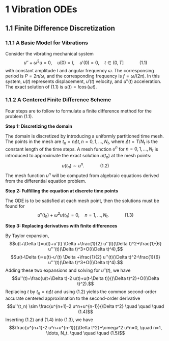 # 1 Vibration ODEs

## 1.1 Finite Difference Discretization

### 1.1.1 A Basic Model for Vibrations

Consider the vibrating mechanical system
$$u''+\omega^2 u=0, \quad u(0)=I, \quad u'(0)=0, \quad t \in(0, T] \quad \quad \quad (1.1)$$
with constant amplitude $I$ and angular frequency $\omega$. The corresponsing period is $P=2\pi/\omega$, and the corresponding frequency is $f=\omega/(2\pi)$. In this system, $u(t)$ represents displacement, $u'(t)$ velocity, and $u''(t)$ acceleration. The exact solution of $(1.1)$ is $u(t)=I \cos (\omega t)$.

### 1.1.2 A Centered Finite Difference Scheme
Four steps are to follow to formulate a finite difference method for the problem $(1.1)$.

**Step 1: Discretizing the domain**

The domain is discretized by introducing a uniformly partitioned time mesh. The points in the mesh are $t_n=n \Delta t, n=0,1, \ldots ,N_t$, where $\Delta t=T/N_t$ is the constant length of the time steps. A mesh function $u^n$ for $n=0,1, \ldots, N_t$ is introduced to approximate the exact solution $u(t_n)$ at the mesh points: 
$$u(t_n) \sim u^n. \quad \quad \quad (1.2)$$
The mesh function $u^n$ will be computed from algebraic equations derived from the differential equation problem. 

**Step 2: Fulfilling the equation at discrete time points**

The ODE is to be satisfied at each mesh point, then the solutions must be found for
$$u''(t_n)+\omega^2 u(t_n)=0, \quad n=1, \ldots, N_t. \quad \quad \quad (1.3)$$

**Step 3: Replacing derivatives with finite differences**

By Taylor expansion, 
$$u(t+\Delta t)=u(t)+u'(t) \Delta +\frac{1}{2} u''(t)(\Delta t)^2+\frac{1}{6} u'''(t)(\Delta t)^3+O((\Delta t)^4),$$
$$u(t-\Delta t)=u(t)-u'(t) \Delta +\frac{1}{2} u''(t)(\Delta t)^2-\frac{1}{6} u'''(t)(\Delta t)^3+O((\Delta t)^4).$$
Adding these two expansions and solving for $u''(t)$, we have
$$u''(t)=\frac{u(t+\Delta t)-2 u(t)+u(t-\Delta t)}{(\Delta t)^2}+O((\Delta t)^2).$$
Replacing $t$ by $t_n=n \Delta t$ and using $(1.2)$ yields the common second-order accurate centered approximation to the second-order derivative
$$u''(t_n) \sim  \frac{u^{n+1}-2 u^n+u^{n-1}}{\Delta t^2} \quad \quad \quad (1.4)$$
Inserting $(1.2)$ and $(1.4)$ into $(1.3)$, we have
$$\frac{u^{n+1}-2 u^n+u^{n-1}}{\Delta t^2}+\omega^2 u^n=0, \quad n=1, \ldots, N_t. \quad \quad \quad (1.5)$$
